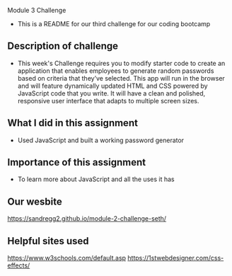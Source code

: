  Module 3 Challenge
- This is a README for our third challenge for our coding bootcamp
## Description of challenge
- This week's Challenge requires you to modify starter code to create an application that enables employees to generate random passwords based on criteria that they’ve selected. This app will run in the browser and will feature dynamically updated HTML and CSS powered by JavaScript code that you write. It will have a clean and polished, responsive user interface that adapts to multiple screen sizes.
## What I did in this assignment
- Used JavaScript and built a working password generator
## Importance of this assignment
- To learn more about JavaScript and all the uses it has
## Our wesbite
https://sandregg2.github.io/module-2-challenge-seth/
## Helpful sites used
https://www.w3schools.com/default.asp
https://1stwebdesigner.com/css-effects/
